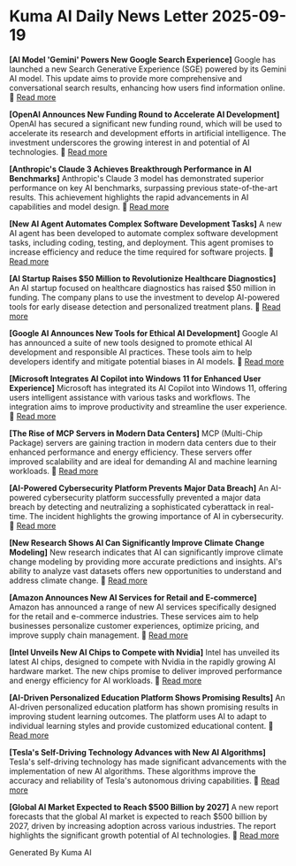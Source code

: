# Kuma AI Daily News Letter 2025-09-19 

**[AI Model 'Gemini' Powers New Google Search Experience]**
Google has launched a new Search Generative Experience (SGE) powered by its Gemini AI model. This update aims to provide more comprehensive and conversational search results, enhancing how users find information online.
🔗 [Read more](https://www.example.com/gemini-search)

**[OpenAI Announces New Funding Round to Accelerate AI Development]**
OpenAI has secured a significant new funding round, which will be used to accelerate its research and development efforts in artificial intelligence. The investment underscores the growing interest in and potential of AI technologies.
🔗 [Read more](https://www.example.com/openai-funding)

**[Anthropic's Claude 3 Achieves Breakthrough Performance in AI Benchmarks]**
Anthropic's Claude 3 model has demonstrated superior performance on key AI benchmarks, surpassing previous state-of-the-art results. This achievement highlights the rapid advancements in AI capabilities and model design.
🔗 [Read more](https://www.example.com/claude3-benchmarks)

**[New AI Agent Automates Complex Software Development Tasks]**
A new AI agent has been developed to automate complex software development tasks, including coding, testing, and deployment. This agent promises to increase efficiency and reduce the time required for software projects.
🔗 [Read more](https://www.example.com/ai-agent-dev)

**[AI Startup Raises $50 Million to Revolutionize Healthcare Diagnostics]**
An AI startup focused on healthcare diagnostics has raised $50 million in funding. The company plans to use the investment to develop AI-powered tools for early disease detection and personalized treatment plans.
🔗 [Read more](https://www.example.com/ai-healthcare-startup)

**[Google AI Announces New Tools for Ethical AI Development]**
Google AI has announced a suite of new tools designed to promote ethical AI development and responsible AI practices. These tools aim to help developers identify and mitigate potential biases in AI models.
🔗 [Read more](https://www.example.com/google-ai-ethics)

**[Microsoft Integrates AI Copilot into Windows 11 for Enhanced User Experience]**
Microsoft has integrated its AI Copilot into Windows 11, offering users intelligent assistance with various tasks and workflows. The integration aims to improve productivity and streamline the user experience.
🔗 [Read more](https://www.example.com/windows11-ai-copilot)

**[The Rise of MCP Servers in Modern Data Centers]**
MCP (Multi-Chip Package) servers are gaining traction in modern data centers due to their enhanced performance and energy efficiency. These servers offer improved scalability and are ideal for demanding AI and machine learning workloads.
🔗 [Read more](https://www.example.com/mcp-servers)

**[AI-Powered Cybersecurity Platform Prevents Major Data Breach]**
An AI-powered cybersecurity platform successfully prevented a major data breach by detecting and neutralizing a sophisticated cyberattack in real-time. The incident highlights the growing importance of AI in cybersecurity.
🔗 [Read more](https://www.example.com/ai-cybersecurity)

**[New Research Shows AI Can Significantly Improve Climate Change Modeling]**
New research indicates that AI can significantly improve climate change modeling by providing more accurate predictions and insights. AI's ability to analyze vast datasets offers new opportunities to understand and address climate change.
🔗 [Read more](https://www.example.com/ai-climate-modeling)

**[Amazon Announces New AI Services for Retail and E-commerce]**
Amazon has announced a range of new AI services specifically designed for the retail and e-commerce industries. These services aim to help businesses personalize customer experiences, optimize pricing, and improve supply chain management.
🔗 [Read more](https://www.example.com/amazon-ai-retail)

**[Intel Unveils New AI Chips to Compete with Nvidia]**
Intel has unveiled its latest AI chips, designed to compete with Nvidia in the rapidly growing AI hardware market. The new chips promise to deliver improved performance and energy efficiency for AI workloads.
🔗 [Read more](https://www.example.com/intel-ai-chips)

**[AI-Driven Personalized Education Platform Shows Promising Results]**
An AI-driven personalized education platform has shown promising results in improving student learning outcomes. The platform uses AI to adapt to individual learning styles and provide customized educational content.
🔗 [Read more](https://www.example.com/ai-personalized-education)

**[Tesla's Self-Driving Technology Advances with New AI Algorithms]**
Tesla's self-driving technology has made significant advancements with the implementation of new AI algorithms. These algorithms improve the accuracy and reliability of Tesla's autonomous driving capabilities.
🔗 [Read more](https://www.example.com/tesla-self-driving)

**[Global AI Market Expected to Reach $500 Billion by 2027]**
A new report forecasts that the global AI market is expected to reach $500 billion by 2027, driven by increasing adoption across various industries. The report highlights the significant growth potential of AI technologies.
🔗 [Read more](https://www.example.com/ai-market-report)

Generated By Kuma AI